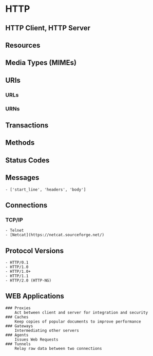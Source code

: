 # HTTP

## HTTP Client, HTTP Server

## Resources
## Media Types (MIMEs)

## URIs
### URLs
### URNs

## Transactions
## Methods
## Status Codes

## Messages
    - ['start_line', 'headers', 'body']

## Connections
### TCP/IP
    - Telnet
    - [Netcat](https://netcat.sourceforge.net/)

## Protocol Versions
    - HTTP/0.1
    - HTTP/1.0
    - HTTP/1.0+
    - HTTP/1.1
    - HTTP/2.0 (HTTP-NG)

## WEB Applications
    ### Proxies
        Act between client and server for integration and security
    ### Caches
        Keep copies of popular documents to improve performance
    ### Gateways
        Intermediating other servers
    ### Agents
        Issues Web Requests
    ### Tunnels
        Relay raw data between two connections